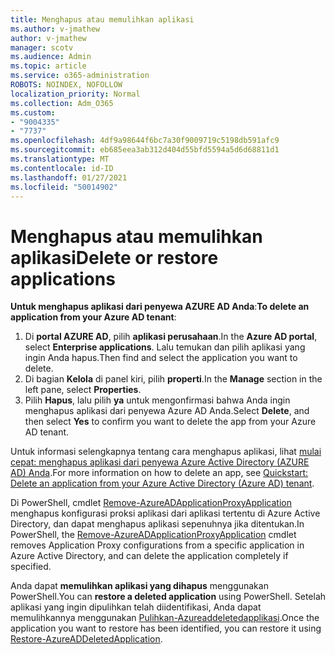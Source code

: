 ```yaml
---
title: Menghapus atau memulihkan aplikasi
ms.author: v-jmathew
author: v-jmathew
manager: scotv
ms.audience: Admin
ms.topic: article
ms.service: o365-administration
ROBOTS: NOINDEX, NOFOLLOW
localization_priority: Normal
ms.collection: Adm_O365
ms.custom:
- "9004335"
- "7737"
ms.openlocfilehash: 4df9a98644f6bc7a30f9009719c5198db591afc9
ms.sourcegitcommit: eb685eea3ab312d404d55bfd5594a5d6d68811d1
ms.translationtype: MT
ms.contentlocale: id-ID
ms.lasthandoff: 01/27/2021
ms.locfileid: "50014902"
---
```

# <a name="delete-or-restore-applications"></a><span data-ttu-id="19ffc-102">Menghapus atau memulihkan aplikasi</span><span class="sxs-lookup"><span data-stu-id="19ffc-102">Delete or restore applications</span></span>

<span data-ttu-id="19ffc-103">**Untuk menghapus aplikasi dari penyewa AZURE AD Anda**:</span><span class="sxs-lookup"><span data-stu-id="19ffc-103">**To delete an application from your Azure AD tenant**:</span></span>

1. <span data-ttu-id="19ffc-104">Di **portal AZURE AD**, pilih **aplikasi perusahaan**.</span><span class="sxs-lookup"><span data-stu-id="19ffc-104">In the **Azure AD portal**, select **Enterprise applications**.</span></span> <span data-ttu-id="19ffc-105">Lalu temukan dan pilih aplikasi yang ingin Anda hapus.</span><span class="sxs-lookup"><span data-stu-id="19ffc-105">Then find and select the application you want to delete.</span></span>
2. <span data-ttu-id="19ffc-106">Di bagian **Kelola** di panel kiri, pilih **properti**.</span><span class="sxs-lookup"><span data-stu-id="19ffc-106">In the **Manage** section in the left pane, select **Properties**.</span></span>
3. <span data-ttu-id="19ffc-107">Pilih **Hapus**, lalu pilih **ya** untuk mengonfirmasi bahwa Anda ingin menghapus aplikasi dari penyewa Azure AD Anda.</span><span class="sxs-lookup"><span data-stu-id="19ffc-107">Select **Delete**, and then select **Yes** to confirm you want to delete the app from your Azure AD tenant.</span></span>

<span data-ttu-id="19ffc-108">Untuk informasi selengkapnya tentang cara menghapus aplikasi, lihat [mulai cepat: menghapus aplikasi dari penyewa Azure Active Directory (AZURE AD) Anda](https://docs.microsoft.com/azure/active-directory/manage-apps/delete-application-portal#delete-an-application-from-your-azure-ad-tenant).</span><span class="sxs-lookup"><span data-stu-id="19ffc-108">For more information on how to delete an app, see [Quickstart: Delete an application from your Azure Active Directory (Azure AD) tenant](https://docs.microsoft.com/azure/active-directory/manage-apps/delete-application-portal#delete-an-application-from-your-azure-ad-tenant).</span></span>

<span data-ttu-id="19ffc-109">Di PowerShell, cmdlet [Remove-AzureADApplicationProxyApplication](https://docs.microsoft.com/powershell/module/azuread/remove-azureadapplicationproxyapplication) menghapus konfigurasi proksi aplikasi dari aplikasi tertentu di Azure Active Directory, dan dapat menghapus aplikasi sepenuhnya jika ditentukan.</span><span class="sxs-lookup"><span data-stu-id="19ffc-109">In PowerShell, the [Remove-AzureADApplicationProxyApplication](https://docs.microsoft.com/powershell/module/azuread/remove-azureadapplicationproxyapplication) cmdlet removes Application Proxy configurations from a specific application in Azure Active Directory, and can delete the application completely if specified.</span></span>

<span data-ttu-id="19ffc-110">Anda dapat **memulihkan aplikasi yang dihapus** menggunakan PowerShell.</span><span class="sxs-lookup"><span data-stu-id="19ffc-110">You can **restore a deleted application** using PowerShell.</span></span> <span data-ttu-id="19ffc-111">Setelah aplikasi yang ingin dipulihkan telah diidentifikasi, Anda dapat memulihkannya menggunakan [Pulihkan-Azureaddeletedapplikasi](https://docs.microsoft.com/powershell/module/azuread/restore-azureaddeletedapplication).</span><span class="sxs-lookup"><span data-stu-id="19ffc-111">Once the application you want to restore has been identified, you can restore it using [Restore-AzureADDeletedApplication](https://docs.microsoft.com/powershell/module/azuread/restore-azureaddeletedapplication).</span></span>
